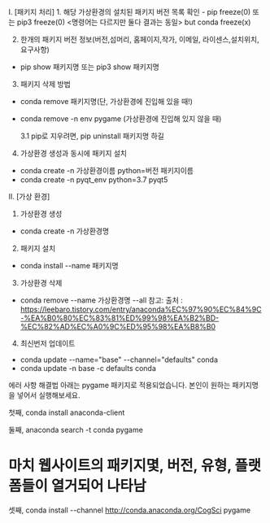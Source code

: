 

I. [패키지 처리] 
    1. 해당 가상환경의 설치된 패키지 버전 목록 확인 
     - pip freeze(0) 또는 pip3 freeze(0) <명령어는 다르지만 둘다 결과는 동일> 
       but conda freeze(x)
    
2. 한개의 패키지 버전 정보(버전,섬머리, 홈페이지,작가, 이메일, 라이센스,설치위치,요구사항)
  - pip show 패키지명 또는 pip3 show 패키지명 

3. 패키지 삭제 방법 
  - conda remove 패키지명(단, 가상환경에 진입해 있을 때!) 

  - conda remove -n env pygame 
    (가상환경에 진입해 있지 않을 때)
    
    3.1 pip로 지우려면, pip uninstall 패키지명 하길

4. 가상환경 생성과 동시에 패키지 설치 
    
  -  conda create -n 가상환경이름 python=버전 패키지이름
  -  conda create -n pyqt_env python=3.7 pyqt5
      
II. [가상 환경] 
1. 가상환경 생성
- conda create -n 가상환경명

2. 패키지 설치  
  - conda install --name 패키지명

3. 가상환경 삭제 
  - conda remove --name 가상환경명 --all
        참고: 출처 : https://leebaro.tistory.com/entry/anaconda%EC%97%90%EC%84%9C-%EA%B0%80%EC%83%81%ED%99%98%EA%B2%BD-%EC%82%AD%EC%A0%9C%ED%95%98%EA%B8%B0

4. 최신번저 업데이트 
  - conda update --name="base" --channel="defaults" conda
  - conda update -n base -c defaults conda

에러 사항 해결법 
아래는 pygame 패키지로 적용되었습니다. 본인이 원하는 패키지명을 넣어서 실행해보세요. 

첫째, conda install anaconda-client

둘째, anaconda search -t conda pygame
  # 마치 웹사이트의 패키지몇, 버전, 유형, 플랫폼들이 열거되어 나타남

셋째, conda install --channel http://conda.anaconda.org/CogSci pygame

